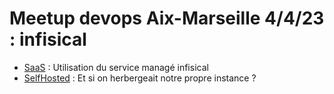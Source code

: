 # Meetup devops Aix-Marseille 4/4/23 : infisical

* [SaaS](./SaaS/README.md) : Utilisation du service managé infisical
* [SelfHosted](./SelfHosted/README.md) : Et si on herbergeait notre propre instance ?

